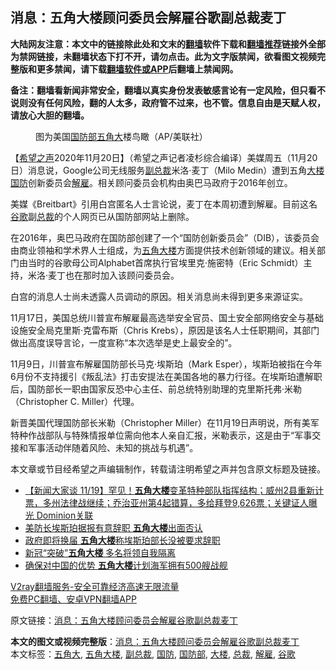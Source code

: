  <h2>消息：五角大楼顾问委员会解雇谷歌副总裁麦丁</h2> <p class="notice"><b>大陆网友注意：本文中的链接除此处和文末的<a href="https://github.com/bannedbook/fanqiang" >翻墙</a>软件下载和<a href="https://github.com/killgcd/justmysocks/blob/master/README.md">翻墙推荐</a>链接外全部为禁网链接，未翻墙状态下打不开，请勿点击。此为文字版禁闻，欲看图文视频完整版和更多禁闻，请下载<a href="https://github.com/bannedbook/fanqiang">翻墙软件或APP</a>后翻墙上禁闻网。</p><p>备注：翻墙看新闻非常安全，翻墙以真实身份发表敏感言论有一定风险，但只看不说则没有任何风险，翻的人太多，政府管不过来，也不管。信息自由是天赋人权，请放心大胆的翻墙。</b></p>  <div class="entry"> <figure><figcaption>图为美国<a href="https://www.bannedbook.org/bnews/tag/%E5%9B%BD%E9%98%B2%E9%83%A8/" class="st_tag internal_tag" rel="tag" title="标签 国防部 下的日志">国防部</a><a href="https://www.bannedbook.org/bnews/tag/%E4%BA%94%E8%A7%92%E5%A4%A7/" class="st_tag internal_tag" rel="tag" title="标签 五角大 下的日志">五角大</a>楼鸟瞰（AP/美联社）</figcaption></figure> <p>【<span class='wp_keywordlink_affiliate'><a href="https://www.soundofhope.org" title="希望之声" target="_blank">希望之声</a></span>2020年11月20日】（希望之声记者凌杉综合编译）美媒周五（11月20日）消息说，Google公司无线服务<a href="https://www.bannedbook.org/bnews/tag/%E5%89%AF%E6%80%BB%E8%A3%81/" class="st_tag internal_tag" rel="tag" title="标签 副总裁 下的日志">副总裁</a>米洛·麦丁（Milo Medin）遭到五角<a href="https://www.bannedbook.org/bnews/tag/%E5%A4%A7%E6%A5%BC/" class="st_tag internal_tag" rel="tag" title="标签 大楼 下的日志">大楼</a><a href="https://www.bannedbook.org/bnews/tag/%E5%9B%BD%E9%98%B2/" class="st_tag internal_tag" rel="tag" title="标签 国防 下的日志">国防</a>创新委员会<a href="https://www.bannedbook.org/bnews/tag/%E8%A7%A3%E9%9B%87/" class="st_tag internal_tag" rel="tag" title="标签 解雇 下的日志">解雇</a>。相关顾问委员会机构由奥巴马政府于2016年创立。</p> <p>美媒《Breitbart》引用白宫匿名人士言论说，麦丁在本周初遭到解雇。目前这名<a href="https://www.bannedbook.org/bnews/tag/%e8%b0%b7%e6%ad%8c/" class="st_tag internal_tag" rel="tag" title="标签 谷歌 下的日志">谷歌</a>副<a href="https://www.bannedbook.org/bnews/tag/%E6%80%BB%E8%A3%81/" class="st_tag internal_tag" rel="tag" title="标签 总裁 下的日志">总裁</a>的个人网页已从国防部网站上删除。</p> <p>在2016年，奥巴马政府在国防部创建了一个“国防创新委员会”（DIB），该委员会由商业领袖和学术界人士组成，为<a href="https://www.bannedbook.org/bnews/tag/%e4%ba%94%e8%a7%92%e5%a4%a7%e6%a5%bc/" class="st_tag internal_tag" rel="tag" title="标签 五角大楼 下的日志">五角大楼</a>方面提供技术创新领域的建议。相关部门由当时的谷歌母公司Alphabet首席执行官埃里克·施密特（Eric Sc​​hmidt）主持，米洛·麦丁也在那时加入该顾问委员会。</p>  <p>白宫的消息人士尚未透露人员调动的原因。相关消息尚未得到更多来源证实。</p> <p>11月17日，美国总统川普宣布解雇最高选举安全官员、国土安全部网络安全与基础设施安全局克里斯·克雷布斯（Chris Krebs），原因是该名人士任职期间，其部门做出高度误导言论，一度宣称“本次选举是史上最安全的”。</p> <p>11月9日，川普宣布解雇国防部长马克·埃斯珀（Mark Esper），埃斯珀被指在今年6月份不支持援引《叛乱法》打击安提法在美国各地的暴力行径。在埃斯珀遭解职后，国防部长一职由国家反恐中心主任、前总统特别助理的克里斯托弗·米勒（Christopher C. Miller）代理。</p>  <p>新晋美国代理国防部长米勒（Christopher Miller）在11月19日声明说，所有美军特种作战部队与特殊情报单位需向他本人亲自汇报，米勒表示，这是由于“军事交接和军事活动伴随着风险、未知的挑战与机遇”。</p> <p>本文章或节目经希望之声编辑制作，转载请注明希望之声并包含原文标题及链接。</p> <ul class='op-related-articles' title='相关阅读'> <li><a href='https://www.bannedbook.org/bnews/bannedvideo/20201119/1433680.html' target='_blank'>【新闻大家谈  11/19】罕见！<b>五角大楼</b>变革特种部队指挥结构；威州2县重新计票，多州法律战继续；乔治亚州第4起错算，多给拜登9,626票；关键证人曝光 Dominion关联</a></li> <li><a href='https://www.bannedbook.org/bnews/worldnews/usa/20201106/1426899.html' target='_blank'>美防长埃斯珀据报有意辞职 <b>五角大楼</b>出面否认</a></li> <li><a href='https://www.bannedbook.org/bnews/worldnews/usa/20201106/1426827.html' target='_blank'>政府即将换届 <b>五角大楼</b>称埃斯珀部长没被要求辞职</a></li> <li><a href='https://www.bannedbook.org/bnews/baitai/20201008/1410259.html' target='_blank'>新冠“突破”<b>五角大楼</b> 多名将领自我隔离</a></li> <li><a href='https://www.bannedbook.org/bnews/headline/20201007/1409628.html' target='_blank'>确保对中国的优势 <b>五角大楼</b>计划海军拥有500艘战舰</a></li> </ul> <p class="texttj"> <a href="https://www.bannedbook.org/forum23/topic22702.html" target="_blank">V2ray翻墙服务-安全可靠经济高速无限流量</a><br/> <a href="https://github.com/bannedbook/fanqiang/wiki/%E7%A6%81%E9%97%BB%E7%BD%91%E5%AE%89%E5%8D%93%E7%BF%BB%E5%A2%99%E6%96%B0%E9%97%BBAPP" target="_blank">免费PC翻墙、安卓VPN翻墙APP</a></p><p>原文链接：<a class="src_link"  href="https://www.soundofhope.org/post/445153" target="_blank">消息：五角大楼顾问委员会解雇谷歌副总裁麦丁</a></p> <a name='sharetosocial'></a>       <div><b>本文的图文或视频完整版</b>：<a href='https://www.bannedbook.org/bnews/comments/20201121/1434465.html'>消息：五角大楼顾问委员会解雇谷歌副总裁麦丁</a></div>  </div><!--END ENTRY--> <div class="postfooter"> <div>本文标签：<a href="https://www.bannedbook.org/bnews/tag/%E4%BA%94%E8%A7%92%E5%A4%A7/" rel="tag">五角大</a>, <a href="https://www.bannedbook.org/bnews/tag/%e4%ba%94%e8%a7%92%e5%a4%a7%e6%a5%bc/" rel="tag">五角大楼</a>, <a href="https://www.bannedbook.org/bnews/tag/%E5%89%AF%E6%80%BB%E8%A3%81/" rel="tag">副总裁</a>, <a href="https://www.bannedbook.org/bnews/tag/%E5%9B%BD%E9%98%B2/" rel="tag">国防</a>, <a href="https://www.bannedbook.org/bnews/tag/%E5%9B%BD%E9%98%B2%E9%83%A8/" rel="tag">国防部</a>, <a href="https://www.bannedbook.org/bnews/tag/%E5%A4%A7%E6%A5%BC/" rel="tag">大楼</a>, <a href="https://www.bannedbook.org/bnews/tag/%E6%80%BB%E8%A3%81/" rel="tag">总裁</a>, <a href="https://www.bannedbook.org/bnews/tag/%E8%A7%A3%E9%9B%87/" rel="tag">解雇</a>, <a href="https://www.bannedbook.org/bnews/tag/%e8%b0%b7%e6%ad%8c/" rel="tag">谷歌</a></div>  </div><!--END POSTFOOTER--> 